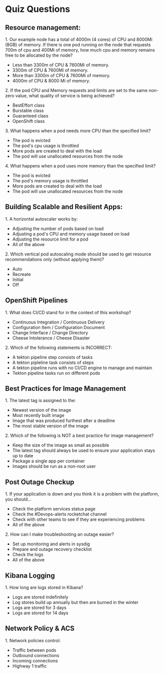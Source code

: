 # Quiz Questions

## Resource management:

1\. Our example node has a total of 4000m (4 cores) of CPU and 8000Mi (8GB) of memory. If there is one pod running on the node that requests 700m of cpu and 400Mi of memory, how much cpu and memory remains free to be allocated by the node?  
  
- Less than 3300m of CPU & 7600Mi of memory.  
- 3300m of CPU & 7600Mi of memory.
- More than 3300m of CPU & 7600Mi of memory.
- 4000m of CPU & 8000 Mi of memory. 
 
  
2\. If the pod CPU and Memory requests and limits are set to the same non-zero value, what quality of service is being achieved?  
  
- BestEffort class  
- Burstable class  
- Guaranteed class  
- OpenShift class  
  
3\. What happens when a pod needs more CPU than the specified limit?  
  
- The pod is evicted  
- The pod's cpu usage is throttled  
- More pods are created to deal with the load  
- The pod will use unallocated resources from the node  
  
4\. What happens when a pod uses more memory than the specified limit?  
  
- The pod is evicted  
- The pod's memory usage is throttled  
-  More pods are created to deal with the load  
- The pod will use unallocated resources from the node

## Building Scalable and Resilient Apps:  
  
1\. A horizontal autoscaler works by:  
  
- Adjusting the number of pods based on load  
- Adjusting a pod's CPU and memory usage based on load  
- Adjusting the resource limit for a pod  
- All of the above  
  
2\. Which vertical pod autoscaling mode should be used to get resource recommendations only (without applying them)?
 
- Auto
- Recreate
- Initial
- Off

## OpenShift Pipelines

1\. What does CI/CD stand for in the context of this workshop? 

- Continuous Integration / Continuous Delivery
- Configuration Item / Configuration Document
- Change Interface / Change Directory
- Cheese Intolerance / Cheese Disaster

2\. Which of the following statements is INCORRECT: 

- A tekton pipeline step consists of tasks
- A tekton pipleline task consists of steps
- A tekton pipeline runs with no CI/CD engine to manage and maintain
- Tekton pipeline tasks run on different pods

## Best Practices for Image Management

1\. The latest tag is assigned to the: 

- Newest version of the image
- Most recently built image
- Image that was produced furthest after a deadline
- The most stable version of the image

2\. Which of the following is NOT a best practice for image management? 

- Keep the size of the image as small as possible
- The latest tag should always be used to ensure your application stays up to date
- Package a single app per container
- Images should be run as a non-root user

## Post Outage Checkup

1\. If your application is down and you think it is a problem with the platform, you should... 

- Check the platform services status page
- Check the #Devops-alerts rocketchat channel
- Check with other teams to see if they are experiencing problems
- All of the above

2\. How can I make troubleshooting an outage easier?

- Set up monitoring and alerts in sysdig
- Prepare and outage recovery checklist
- Check the logs
- All of the above


## Kibana Logging

1\. How long are logs stored in Kibana? 

- Logs are stored indefinitely 
- Log stores build up annually but then are burned in the winter
- Logs are stored for 3 days 
- Logs are stored for 14 days

## Network Policy & ACS

1\. Network policies control: 
- Traffic between pods
- Outbound connections
- Incoming connections
- Highway 1 traffic 


